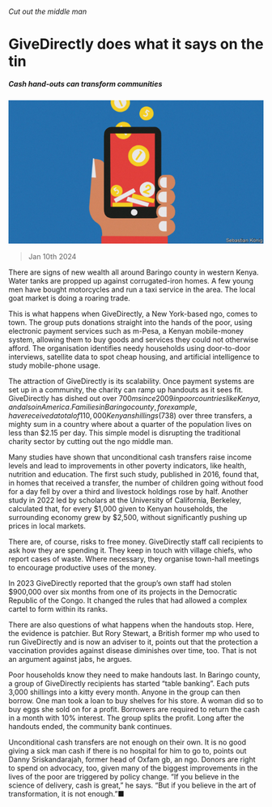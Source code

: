 ###### Cut out the middle man

# GiveDirectly does what it says on the tin 

##### Cash hand-outs can transform communities 

![image](images/20240113_SRD003.jpg) 

> Jan 10th 2024 

There are signs of new wealth all around Baringo county in western Kenya. Water tanks are propped up against corrugated-iron homes. A few young men have bought motorcycles and run a taxi service in the area. The local goat market is doing a roaring trade. 

This is what happens when GiveDirectly, a New York-based ngo, comes to town. The group puts donations straight into the hands of the poor, using electronic payment services such as m-Pesa, a Kenyan mobile-money system, allowing them to buy goods and services they could not otherwise afford. The organisation identifies needy households using door-to-door interviews, satellite data to spot cheap housing, and artificial intelligence to study mobile-phone usage. 

The attraction of GiveDirectly is its scalability. Once payment systems are set up in a community, the charity can ramp up handouts as it sees fit. GiveDirectly has dished out over $700m since 2009 in poor countries like Kenya, and also in America. Families in Baringo county, for example, have received a total of 110,000 Kenyan shillings ($738) over three transfers, a mighty sum in a country where about a quarter of the population lives on less than $2.15 per day. This simple model is disrupting the traditional charity sector by cutting out the ngo middle man. 

Many studies have shown that unconditional cash transfers raise income levels and lead to improvements in other poverty indicators, like health, nutrition and education. The first such study, published in 2016, found that, in homes that received a transfer, the number of children going without food for a day fell by over a third and livestock holdings rose by half. Another study in 2022 led by scholars at the University of California, Berkeley, calculated that, for every $1,000 given to Kenyan households, the surrounding economy grew by $2,500, without significantly pushing up prices in local markets.

There are, of course, risks to free money. GiveDirectly staff call recipients to ask how they are spending it. They keep in touch with village chiefs, who report cases of waste. Where necessary, they organise town-hall meetings to encourage productive uses of the money. 

In 2023 GiveDirectly reported that the group’s own staff had stolen $900,000 over six months from one of its projects in the Democratic Republic of the Congo. It changed the rules that had allowed a complex cartel to form within its ranks. 

There are also questions of what happens when the handouts stop. Here, the evidence is patchier. But Rory Stewart, a British former mp who used to run GiveDirectly and is now an adviser to it, points out that the protection a vaccination provides against disease diminishes over time, too. That is not an argument against jabs, he argues.

Poor households know they need to make handouts last. In Baringo county, a group of GiveDirectly recipients has started “table banking”. Each puts 3,000 shillings into a kitty every month. Anyone in the group can then borrow. One man took a loan to buy shelves for his store. A woman did so to buy eggs she sold on for a profit. Borrowers are required to return the cash in a month with 10% interest. The group splits the profit. Long after the handouts ended, the community bank continues.

Unconditional cash transfers are not enough on their own. It is no good giving a sick man cash if there is no hospital for him to go to, points out Danny Sriskandarajah, former head of Oxfam gb, an ngo. Donors are right to spend on advocacy, too, given many of the biggest improvements in the lives of the poor are triggered by policy change. “If you believe in the science of delivery, cash is great,” he says. “But if you believe in the art of transformation, it is not enough.”■

